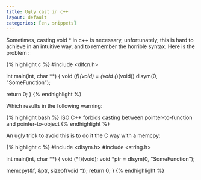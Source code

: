 ```yaml
---
title: Ugly cast in c++
layout: default
categories: [en, snippets]
---
```


Sometimes, casting void * in c++ is necessary, unfortunately,
this is hard to achieve in an intuitive way, and to remember the
horrible syntax. Here is the problem :

{% highlight c %}
#include <dlfcn.h>

int
main(int, char **)
{
  void          (*f)(void) = (void (*)(void)) dlsym(0, "SomeFunction");

  return 0;
}
{% endhighlight %}

Which results in the following warning:

{% highlight bash %}
ISO C++ forbids casting between pointer-to-function and pointer-to-object
{% endhighlight %}

An ugly trick to avoid this is to do it the C way with a memcpy:

{% highlight c %}
#include <dlsym.h>
#include <string.h>

int             main(int, char **)
{
  void          (*f)(void);
  void          *ptr = dlsym(0, "SomeFunction");

  memcpy(&f, &ptr, sizeof(void *));
  return 0;
}
{% endhighlight %}
